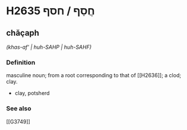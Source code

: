 # H2635 חֲסַף / חסף

## chăçaph

_(khas-af' | huh-SAHP | huh-SAHF)_

### Definition

masculine noun; from a root corresponding to that of [[H2636]]; a clod; clay.

- clay, potsherd
### See also

[[G3749]]

